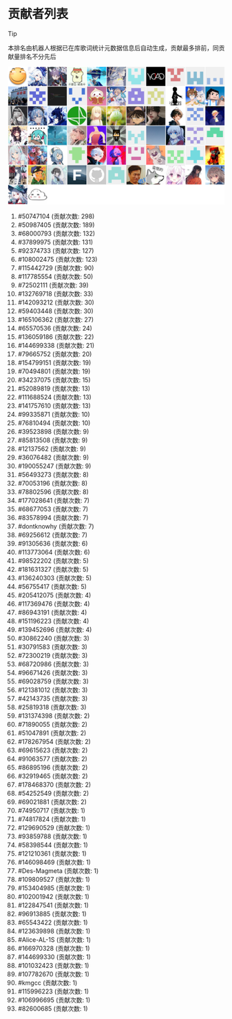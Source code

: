 # 贡献者列表

> [!TIP]
> 本排名由机器人根据已在库歌词统计元数据信息后自动生成，贡献最多排前，同贡献量排名不分先后

![贡献者头像画廊](./CONTRIBUTORS.svg)

1. #50747104 (贡献次数: 298)
2. #50987405 (贡献次数: 189)
3. #68000793 (贡献次数: 132)
4. #37899975 (贡献次数: 131)
5. #92374733 (贡献次数: 127)
6. #108002475 (贡献次数: 123)
7. #115442729 (贡献次数: 90)
8. #117785554 (贡献次数: 50)
9. #72502111 (贡献次数: 39)
10. #132769718 (贡献次数: 33)
11. #142093212 (贡献次数: 30)
12. #59403448 (贡献次数: 30)
13. #165106362 (贡献次数: 27)
14. #65570536 (贡献次数: 24)
15. #136059186 (贡献次数: 22)
16. #144699338 (贡献次数: 21)
17. #79665752 (贡献次数: 20)
18. #154799151 (贡献次数: 19)
19. #70494801 (贡献次数: 19)
20. #34237075 (贡献次数: 15)
21. #52089819 (贡献次数: 13)
22. #111688524 (贡献次数: 13)
23. #141757610 (贡献次数: 13)
24. #99335871 (贡献次数: 10)
25. #76810494 (贡献次数: 10)
26. #39523898 (贡献次数: 9)
27. #85813508 (贡献次数: 9)
28. #12137562 (贡献次数: 9)
29. #36076482 (贡献次数: 9)
30. #190055247 (贡献次数: 9)
31. #56493273 (贡献次数: 8)
32. #70053196 (贡献次数: 8)
33. #78802596 (贡献次数: 8)
34. #177028641 (贡献次数: 7)
35. #68677053 (贡献次数: 7)
36. #83578994 (贡献次数: 7)
37. #dontknowhy (贡献次数: 7)
38. #69256612 (贡献次数: 7)
39. #91305636 (贡献次数: 6)
40. #113773064 (贡献次数: 6)
41. #98522202 (贡献次数: 5)
42. #181631327 (贡献次数: 5)
43. #136240303 (贡献次数: 5)
44. #56755417 (贡献次数: 5)
45. #205412075 (贡献次数: 4)
46. #117369476 (贡献次数: 4)
47. #86943191 (贡献次数: 4)
48. #151196223 (贡献次数: 4)
49. #139452696 (贡献次数: 4)
50. #30862240 (贡献次数: 3)
51. #30791583 (贡献次数: 3)
52. #72300219 (贡献次数: 3)
53. #68720986 (贡献次数: 3)
54. #96671426 (贡献次数: 3)
55. #69028759 (贡献次数: 3)
56. #121381012 (贡献次数: 3)
57. #42143735 (贡献次数: 3)
58. #25819318 (贡献次数: 3)
59. #131374398 (贡献次数: 2)
60. #71890055 (贡献次数: 2)
61. #51047891 (贡献次数: 2)
62. #178267954 (贡献次数: 2)
63. #69615623 (贡献次数: 2)
64. #91063577 (贡献次数: 2)
65. #86895196 (贡献次数: 2)
66. #32919465 (贡献次数: 2)
67. #178468370 (贡献次数: 2)
68. #54252549 (贡献次数: 2)
69. #69021881 (贡献次数: 2)
70. #74950717 (贡献次数: 1)
71. #74817824 (贡献次数: 1)
72. #129690529 (贡献次数: 1)
73. #93859788 (贡献次数: 1)
74. #58398544 (贡献次数: 1)
75. #121210361 (贡献次数: 1)
76. #146098469 (贡献次数: 1)
77. #Des-Magmeta (贡献次数: 1)
78. #109809527 (贡献次数: 1)
79. #153404985 (贡献次数: 1)
80. #102001942 (贡献次数: 1)
81. #122847541 (贡献次数: 1)
82. #96913885 (贡献次数: 1)
83. #65543422 (贡献次数: 1)
84. #123639898 (贡献次数: 1)
85. #Alice-AL-1S (贡献次数: 1)
86. #166970328 (贡献次数: 1)
87. #144699330 (贡献次数: 1)
88. #101032423 (贡献次数: 1)
89. #107782670 (贡献次数: 1)
90. #kmgcc (贡献次数: 1)
91. #115996223 (贡献次数: 1)
92. #106996695 (贡献次数: 1)
93. #82600685 (贡献次数: 1)
